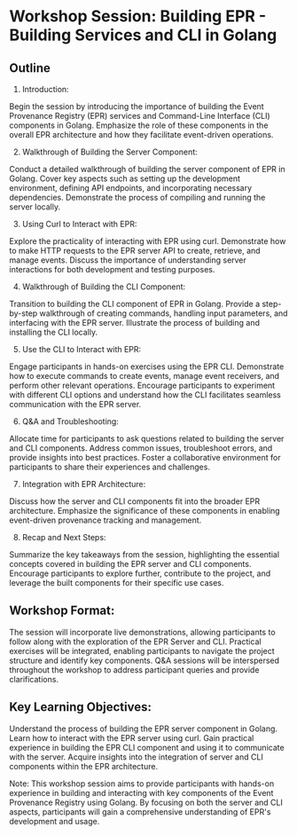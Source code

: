 # Workshop Session: Building EPR - Building Services and CLI in Golang

## Outline

1. Introduction:

Begin the session by introducing the importance of building the Event Provenance
Registry (EPR) services and Command-Line Interface (CLI) components in Golang.
Emphasize the role of these components in the overall EPR architecture and how
they facilitate event-driven operations.

2. Walkthrough of Building the Server Component:

Conduct a detailed walkthrough of building the server component of EPR in
Golang. Cover key aspects such as setting up the development environment,
defining API endpoints, and incorporating necessary dependencies. Demonstrate
the process of compiling and running the server locally.

3. Using Curl to Interact with EPR:

Explore the practicality of interacting with EPR using curl. Demonstrate how to
make HTTP requests to the EPR server API to create, retrieve, and manage events.
Discuss the importance of understanding server interactions for both development
and testing purposes.

4. Walkthrough of Building the CLI Component:

Transition to building the CLI component of EPR in Golang. Provide a
step-by-step walkthrough of creating commands, handling input parameters, and
interfacing with the EPR server. Illustrate the process of building and
installing the CLI locally.

5. Use the CLI to Interact with EPR:

Engage participants in hands-on exercises using the EPR CLI. Demonstrate how to
execute commands to create events, manage event receivers, and perform other
relevant operations. Encourage participants to experiment with different CLI
options and understand how the CLI facilitates seamless communication with the
EPR server.

6. Q&A and Troubleshooting:

Allocate time for participants to ask questions related to building the server
and CLI components. Address common issues, troubleshoot errors, and provide
insights into best practices. Foster a collaborative environment for
participants to share their experiences and challenges.

7. Integration with EPR Architecture:

Discuss how the server and CLI components fit into the broader EPR architecture.
Emphasize the significance of these components in enabling event-driven
provenance tracking and management.

8. Recap and Next Steps:

Summarize the key takeaways from the session, highlighting the essential
concepts covered in building the EPR server and CLI components. Encourage
participants to explore further, contribute to the project, and leverage the
built components for their specific use cases.

## Workshop Format:

The session will incorporate live demonstrations, allowing participants to
follow along with the exploration of the EPR Server and CLI. Practical exercises
will be integrated, enabling participants to navigate the project structure and
identify key components. Q&A sessions will be interspersed throughout the
workshop to address participant queries and provide clarifications.

## Key Learning Objectives:

Understand the process of building the EPR server component in Golang. Learn how
to interact with the EPR server using curl. Gain practical experience in
building the EPR CLI component and using it to communicate with the server.
Acquire insights into the integration of server and CLI components within the
EPR architecture.

Note: This workshop session aims to provide participants with hands-on
experience in building and interacting with key components of the Event
Provenance Registry using Golang. By focusing on both the server and CLI
aspects, participants will gain a comprehensive understanding of EPR's
development and usage.
